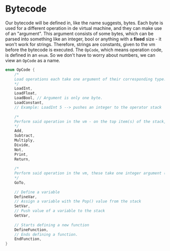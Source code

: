 # Bytecode

Our bytecode will be defined in, like the name suggests, bytes. Each byte is used for a different operation in de virtual machine, and they can make use of an "argument". This argument consists of some bytes, which can be parsed into something like an integer, bool or anything with a **fixed** size - it won't work for strings. Therefore, strings are constants, given to the vm before the bytecode is executed. The `OpCode`, which means operation code, is defined in an `enum`. So we don't have to worry about numbers, we can view an `OpCode` as a name.

```c#
enum OpCode {
    /* 
    Load operations each take one argument of their corresponding type. Constants are strings where the argument is the index in a string array (constants), located in the vm.  
    */
    LoadInt,
    LoadFloat,
    LoadBool, // Argument is only one byte.
    LoadConstant,
    // Example: LoadInt 5 --> pushes an integer to the operator stack
    
    /*
    Perform said operation in the vm - on the top item(s) of the stack, these take no arguments.
    */
    Add,
    Subtract,
    Multiply,
    Divide,
    Not,
    Print,
    Return,
    
    /*
    Perform said operation in the vm, these take one integer argument (4 bytes).
    */
    GoTo,
    
    // Define a variable
    DefineVar,
    // Assign a variable with the Pop() value from the stack
    SetVar,
    // Push value of a variable to the stack
    GetVar,
    
    // Starts defining a new function
    DefineFunction,
    // Ends defining a function.
    EndFunction,
}
```


